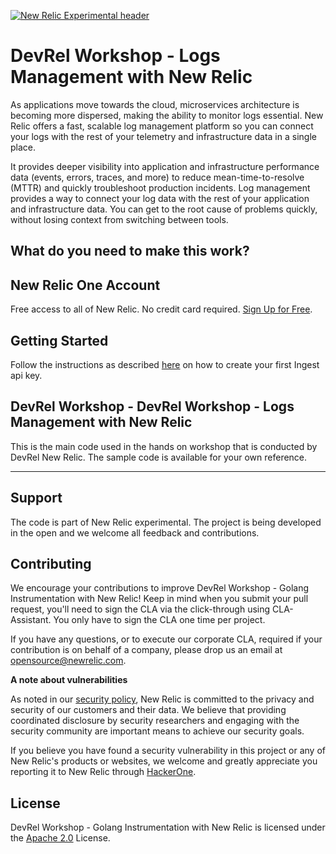 [![New Relic Experimental header](https://github.com/newrelic/opensource-website/raw/master/src/images/categories/Experimental.png)](https://opensource.newrelic.com/oss-category/#new-relic-experimental)

# DevRel Workshop - Logs Management with New Relic

As applications move towards the cloud, microservices architecture is becoming more dispersed, making the ability to monitor logs essential. New Relic offers a fast, scalable log management platform so you can connect your logs with the rest of your telemetry and infrastructure data in a single place.

It provides deeper visibility into application and infrastructure performance data (events, errors, traces, and more) to reduce mean-time-to-resolve (MTTR) and quickly troubleshoot production incidents. Log management provides a way to connect your log data with the rest of your application and infrastructure data. You can get to the root cause of problems quickly, without losing context from switching between tools.

## What do you need to make this work?

## New Relic One Account

Free access to all of New Relic. No credit card required. [Sign Up for Free](https://newrelic.com/signup). 

## Getting Started

Follow the instructions as described [here](https://docs.newrelic.com/docs/apis/intro-apis/new-relic-api-keys/#overview-keys) on how to create your first Ingest api key.

## DevRel Workshop - DevRel Workshop - Logs Management with New Relic

This is the main code used in the hands on workshop that is conducted by DevRel New Relic. The sample code is available for your own reference.

---

## Support

The code is part of New Relic experimental. The project is being developed in the open and we welcome all feedback and contributions.

## Contributing

We encourage your contributions to improve DevRel Workshop - Golang Instrumentation with New Relic! Keep in mind when you submit your pull request, you'll need to sign the CLA via the click-through using CLA-Assistant. You only have to sign the CLA one time per project.

If you have any questions, or to execute our corporate CLA, required if your contribution is on behalf of a company,  please drop us an email at opensource@newrelic.com.

**A note about vulnerabilities**

As noted in our [security policy](../../security/policy), New Relic is committed to the privacy and security of our customers and their data. We believe that providing coordinated disclosure by security researchers and engaging with the security community are important means to achieve our security goals.

If you believe you have found a security vulnerability in this project or any of New Relic's products or websites, we welcome and greatly appreciate you reporting it to New Relic through [HackerOne](https://hackerone.com/newrelic).

## License

DevRel Workshop - Golang Instrumentation with New Relic is licensed under the [Apache 2.0](http://apache.org/licenses/LICENSE-2.0.txt) License.